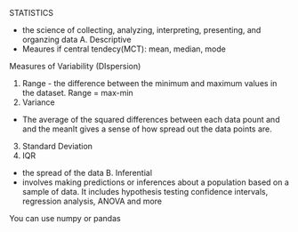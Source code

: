 STATISTICS
- the science of collecting, analyzing, interpreting, presenting, and organzing data
A. Descriptive
- Meaures if central tendecy(MCT): mean, median, mode

Measures of Variability (DIspersion)
1. Range - the difference between the minimum and maximum values in the dataset. 
Range = max-min
2. Variance 
- The average of the squared differences between each data pount and and the meanIt gives a sense of how spread out the data points are. 
3. Standard Deviation 
4. IQR
- the spread of the data
B. Inferential
- involves making predictions or inferences about a population based on a sample of data. It includes hypothesis testing confidence intervals, regression analysis, ANOVA and more




You can use numpy or pandas